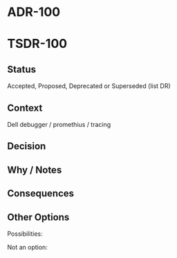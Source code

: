 # ADR-100
# TSDR-100

## Status

Accepted, Proposed, Deprecated or Superseded (list DR)

## Context

Dell debugger / promethius / tracing

## Decision



## Why / Notes



## Consequences



## Other Options

Possibilities:

Not an option:

